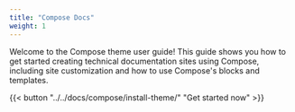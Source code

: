 ```yaml
---
title: "Compose Docs"
weight: 1
---
```


Welcome to the Compose theme user guide! This guide shows you how to get started creating technical documentation sites using Compose, including site customization and how to use Compose's blocks and templates.

{{< button "../../docs/compose/install-theme/" "Get started now" >}}
